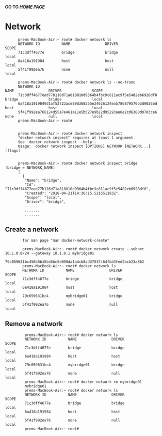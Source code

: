 #### GO TO *[HOME PAGE](index.md)*


#   Network


          
          prems-MacBook-Air:~ root# docker network ls
          NETWORK ID          NAME                DRIVER              SCOPE
          71c3dff4677e        bridge              bridge              local
          6a418a191984        host                host                local
          5f41f992ea76        none                null                local
          
          prems-MacBook-Air:~ root# docker network ls --no-trunc
          NETWORK ID                                                         NAME                DRIVER              SCOPE
          71c3dff4677eed77b116d71a818810d9364b4fbc9c811ac9f5e5482eb6928df8   bridge              bridge              local
          6a418a1919849d1af52723ace89d368355e24026124eab786879570b3d9026bd   host                host                local
          5f41f992ea768124d55a7e461a11e5b527e9b22d95293ae8e2cd6388d9703ce6   none                null                local
          prems-MacBook-Air:~ root#
          
          
          prems-MacBook-Air:~ root# docker network inspect
          "docker network inspect" requires at least 1 argument.
          See 'docker network inspect --help'.
          Usage:  docker network inspect [OPTIONS] NETWORK [NETWORK...] [flags]
          
          
          prems-MacBook-Air:~ root# docker network inspect bridge             (bridge = NETWORK_NAME)
          [
            {
             "Name": "bridge",
             "Id": "71c3dff4677eed77b116d71a818810d9364b4fbc9c811ac9f5e5482eb6928df8",
             "Created": "2018-04-21T14:36:15.521651183Z",
             "Scope": "local",
             "Driver": "bridge",
             .......
             .......
             .......
             
             
##    Create a network

              
              
            for man page "man docker-network-create"
            
            prems-MacBook-Air:~ root# docker network create --subnet 10.1.0.0/24 --gateway 10.1.0.1 mybridge01
            79c059631bc456b8b18bd8bc5e098da1a4cb8ad37837c64fbd3fed2bcb23a862
            prems-MacBook-Air:~ root# docker network ls
            NETWORK ID          NAME                DRIVER              SCOPE
            71c3dff4677e        bridge              bridge              local
            6a418a191984        host                host                local
            79c059631bc4        mybridge01          bridge              local
            5f41f992ea76        none                null                local
            
 ##    Remove a network
 
 
                
             prems-MacBook-Air:~ root# docker network ls
             NETWORK ID          NAME                DRIVER              SCOPE
             71c3dff4677e        bridge              bridge              local
             6a418a191984        host                host                local
             79c059631bc4        mybridge01          bridge              local
             5f41f992ea76        none                null                local
             prems-MacBook-Air:~ root# docker network rm mybridge01
             mybridge01
             prems-MacBook-Air:~ root# docker network ls
             NETWORK ID          NAME                DRIVER              SCOPE
             71c3dff4677e        bridge              bridge              local
             6a418a191984        host                host                local
             5f41f992ea76        none                null                local
             prems-MacBook-Air:~ root#   
             
             
             
             
             
          
